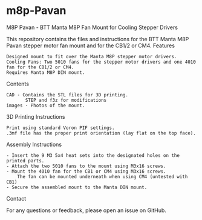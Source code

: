 # m8p-Pavan
M8P Pavan - BTT Manta M8P Fan Mount for Cooling Stepper Drivers

This repository contains the files and instructions for the BTT Manta M8P Pavan stepper motor fan mount and for the CB1/2 or CM4.
Features

    Designed mount to fit over the Manta M8P stepper motor drivers.
    Cooling Fans: Two 5010 fans for the stepper motor drivers and one 4010 fan for the CB1/2 or CM4.
    Requires Manta M8P DIN mount.

Contents

    CAD - Contains the STL files for 3D printing.
           STEP and f3z for modifications
    images - Photos of the mount.

3D Printing Instructions

    Print using standard Voron PIF settings.
    .3mf file has the proper print orientation (lay flat on the top face).

Assembly Instructions

    - Insert the 9 M3 5x4 heat sets into the designated holes on the printed parts.
    - Attach the two 5010 fans to the mount using M3x16 screws.
    - Mount the 4010 fan for the CB1 or CM4 using M3x16 screws.
        The fan can be mounted underneath when using CM4 (untested with CB1)
    - Secure the assembled mount to the Manta DIN mount.

Contact

For any questions or feedback, please open an issue on GitHub.
